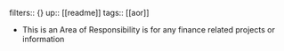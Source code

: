 filters:: {}
up:: [[readme]] 
tags:: [[aor]]

- This is an Area of Responsibility is for any finance related projects or information